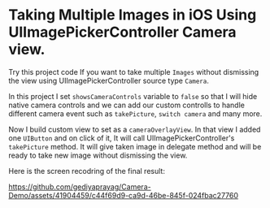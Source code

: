 # Taking Multiple Images in iOS Using UIImagePickerController Camera view.

Try this project code If you want to take multiple `Images` without dismissing the view using UIImagePickerController source type `Camera`.   

In this project I set `showsCameraControls` variable to `false` so that I will hide native camera controls and we can add our custom controlls to handle different camera event such as `takePicture`, `switch camera` and many more.

Now I build custom view to set as a `cameraOverlayView`. In that view I added one `UIButton` and on click of it, It will call UIImagePickerController's `takePicture` method. It will give taken image in delegate method and will be ready to take new image without dismissing the view.

Here is the screen recodring of the final result:

https://github.com/gediyaprayag/Camera-Demo/assets/41904459/c44f69d9-ca9d-46be-845f-024fbac27760

